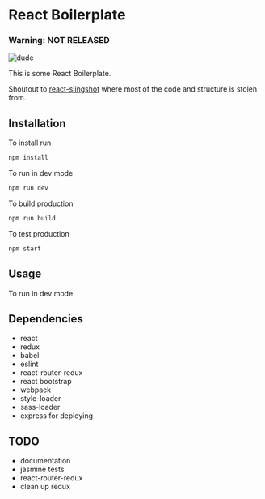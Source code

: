 # React Boilerplate

### Warning: NOT RELEASED

![dude](http://media.bizj.us/view/img/750421/underconstruction256*400xx256-256-0-0.jpg)

This is some React Boilerplate.

Shoutout to [react-slingshot](https://github.com/coryhouse/react-slingshot "Title") where most of the code and structure is stolen from.


## Installation

To install run

```sh
npm install
```

To run in dev mode

```sh
npm run dev
```

To build production

```sh
npm run build
```

To test production

```sh
npm start
```

## Usage

To run in dev mode

## Dependencies

* react
* redux
* babel
* eslint
* react-router-redux
* react bootstrap
* webpack
* style-loader
* sass-loader
* express for deploying

## TODO

* documentation
* jasmine tests
* react-router-redux 
* clean up redux
